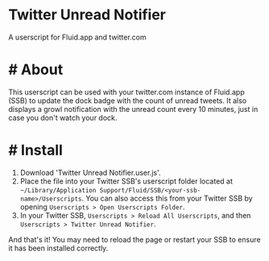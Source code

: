 # Twitter Unread Notifier

A userscript for Fluid.app and twitter.com

# # About

This userscript can be used with your twitter.com instance of Fluid.app (SSB) to update the dock badge with the count of unread tweets. It also displays a growl notification with the unread count every 10 minutes, just in case you don't watch your dock.

# # Install

1. Download 'Twitter Unread Notifier.user.js'.
2. Place the file into your Twitter SSB's userscript folder located at `~/Library/Application Support/Fluid/SSB/<your-ssb-name>/Userscripts`. You can also access this from your Twitter SSB by opening `Userscripts > Open Userscripts Folder`.
3. In your Twitter SSB, `Userscripts > Reload All Userscripts`, and then `Userscripts > Twitter Unread Notifier`.

And that's it! You may need to reload the page or restart your SSB to ensure it has been installed correctly.